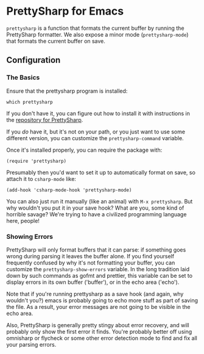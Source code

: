 # PrettySharp for Emacs

`prettysharp` is a function that formats the current buffer by running the PrettySharp formatter.
We also expose a minor mode (`prettysharp-mode`) that formats the current buffer on save.

## Configuration

### The Basics

Ensure that the prettysharp program is installed:

```
which prettysharp
```

If you don't have it, you can figure out how to install it with instructions in the [repository for PrettySharp](https://github.com/DeCarabas/PrettySharp).

If you *do* have it, but it's not on your path, or you just want to use some different version, you can customize the `prettysharp-command` variable.

Once it's installed properly, you can require the package with:

```
(require 'prettysharp)
```

Presumably then you'd want to set it up to automatically format on save, so attach it to `csharp-mode` like:

```
(add-hook 'csharp-mode-hook 'prettysharp-mode)
```

You can also just run it manually (like an animal) with `M-x prettysharp`.
But why wouldn't you put it in your save hook?
What are you, some kind of horrible savage?
We're trying to have a civilized programming language here, people!

### Showing Errors

PrettySharp will only format buffers that it can parse: if something goes wrong during parsing it leaves the buffer alone.
If you find yourself frequently confused by why it's not formatting your buffer, you can customize the `prettysharp-show-errors` variable.
In the long tradition laid down by such commands as gofmt and prettier, this variable can be set to display errors in its own buffer ('buffer'), or in the echo area ('echo').

Note that if you're running prettysharp as a save hook (and again, why wouldn't you?) emacs is probably going to echo more stuff as part of saving the file.
As a result, your error messages are not going to be visible in the echo area.

Also, PrettySharp is generally pretty stingy about error recovery, and will probably only show the first error it finds.
You're probably better off using omnisharp or flycheck or some other error detection mode to find and fix all your parsing errors.
